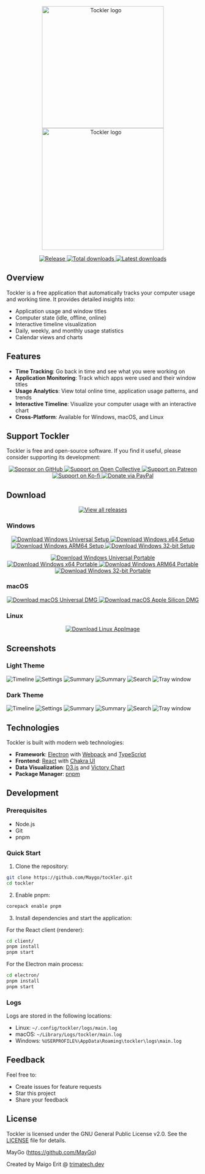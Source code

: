 <p align="center">
  <a href="https://tockler.io/#gh-light-mode-only">
    <img src="https://github.com/MayGo/tockler/raw/master/screenshots/tockler-logo-light.svg" width="318px" alt="Tockler logo" />
  </a>
  <a href="https://tockler.io/#gh-dark-mode-only">
    <img src="https://github.com/MayGo/tockler/raw/master/screenshots/tockler-logo-dark.svg" width="318px" alt="Tockler logo" />
  </a>
</p>

<p align="center">
  <a href="https://github.com/MayGo/tockler/releases/latest">
    <img src="https://img.shields.io/github/v/release/MayGo/tockler" alt="Release" />
  </a>
  <a href="https://github.com/MayGo/tockler/releases">
    <img src="https://img.shields.io/github/downloads/maygo/tockler/total" alt="Total downloads" />
  </a>
  <a href="https://github.com/MayGo/tockler/releases/latest">
    <img src="https://img.shields.io/github/downloads/maygo/tockler/latest/total" alt="Latest downloads" />
  </a>
</p>

## Overview

Tockler is a free application that automatically tracks your computer usage and working time. It provides detailed insights into:

-   Application usage and window titles
-   Computer state (idle, offline, online)
-   Interactive timeline visualization
-   Daily, weekly, and monthly usage statistics
-   Calendar views and charts

## Features

-   **Time Tracking**: Go back in time and see what you were working on
-   **Application Monitoring**: Track which apps were used and their window titles
-   **Usage Analytics**: View total online time, application usage patterns, and trends
-   **Interactive Timeline**: Visualize your computer usage with an interactive chart
-   **Cross-Platform**: Available for Windows, macOS, and Linux

## Support Tockler

Tockler is free and open-source software. If you find it useful, please consider supporting its development:

<p align="center">
  <a href="https://github.com/sponsors/maygo/">
    <img src="https://img.shields.io/github/sponsors/maygo?style=for-the-badge&logo=github&logoColor=white&color=ea4aaa" alt="Sponsor on GitHub" />
  </a>
  <a href="https://opencollective.com/tockler">
    <img src="https://img.shields.io/badge/Open%20Collective-Support-7FADF2?style=for-the-badge&logo=opencollective&logoColor=white" alt="Support on Open Collective" />
  </a>
  <a href="https://www.patreon.com/Tockler">
    <img src="https://img.shields.io/badge/Patreon-Support-F96854?style=for-the-badge&logo=patreon&logoColor=white" alt="Support on Patreon" />
  </a>
  <a href="https://ko-fi.com/maigoerit">
    <img src="https://img.shields.io/badge/Ko--fi-Support-FF5E5B?style=for-the-badge&logo=ko-fi&logoColor=white" alt="Support on Ko-fi" />
  </a>
  <a href="https://paypal.me/maigoerit">
    <img src="https://img.shields.io/badge/PayPal-Donate-00457C?style=for-the-badge&logo=paypal&logoColor=white" alt="Donate via PayPal" />
  </a>
</p>

## Download

<p align="center">
  <a href='https://github.com/MayGo/tockler/releases/latest'>
    <img src="https://img.shields.io/badge/All%20Versions-Release%20History-2ea44f?style=for-the-badge&logo=github&logoColor=white" alt="View all releases" />
  </a>
</p>

### Windows

<p align="center">
  <a href='https://github.com/MayGo/tockler/releases/latest'>
    <img src="https://img.shields.io/badge/Windows%20Universal%20Setup-Download-0078D6?style=for-the-badge&logo=windows&logoColor=white" alt="Download Windows Universal Setup" />
  </a>
  <a href='https://github.com/MayGo/tockler/releases/latest'>
    <img src="https://img.shields.io/badge/Windows%20x64%20Setup-Download-0078D6?style=for-the-badge&logo=windows&logoColor=white" alt="Download Windows x64 Setup" />
  </a>
  <a href='https://github.com/MayGo/tockler/releases/latest'>
    <img src="https://img.shields.io/badge/Windows%20ARM64%20Setup-Download-0078D6?style=for-the-badge&logo=windows&logoColor=white" alt="Download Windows ARM64 Setup" />
  </a>
  <a href='https://github.com/MayGo/tockler/releases/latest'>
    <img src="https://img.shields.io/badge/Windows%2032--bit%20Setup-Download-0078D6?style=for-the-badge&logo=windows&logoColor=white" alt="Download Windows 32-bit Setup" />
  </a>
</p>
<p align="center">
  <a href='https://github.com/MayGo/tockler/releases/latest'>
    <img src="https://img.shields.io/badge/Windows%20Universal%20Portable-Download-0078D6?style=for-the-badge&logo=windows&logoColor=white" alt="Download Windows Universal Portable" />
  </a>
  <a href='https://github.com/MayGo/tockler/releases/latest'>
    <img src="https://img.shields.io/badge/Windows%20x64%20Portable-Download-0078D6?style=for-the-badge&logo=windows&logoColor=white" alt="Download Windows x64 Portable" />
  </a>
  <a href='https://github.com/MayGo/tockler/releases/latest'>
    <img src="https://img.shields.io/badge/Windows%20ARM64%20Portable-Download-0078D6?style=for-the-badge&logo=windows&logoColor=white" alt="Download Windows ARM64 Portable" />
  </a>
  <a href='https://github.com/MayGo/tockler/releases/latest'>
    <img src="https://img.shields.io/badge/Windows%2032--bit%20Portable-Download-0078D6?style=for-the-badge&logo=windows&logoColor=white" alt="Download Windows 32-bit Portable" />
  </a>
</p>

### macOS

<p align="center">
  <a href='https://github.com/MayGo/tockler/releases/latest'>
    <img src="https://img.shields.io/badge/macOS%20Universal%20(DMG)-Download-999999?style=for-the-badge&logo=apple&logoColor=white" alt="Download macOS Universal DMG" />
  </a>
  <a href='https://github.com/MayGo/tockler/releases/latest'>
    <img src="https://img.shields.io/badge/macOS%20Apple%20Silicon%20(DMG)-Download-999999?style=for-the-badge&logo=apple&logoColor=white" alt="Download macOS Apple Silicon DMG" />
  </a>
</p>

### Linux

<p align="center">
  <a href='https://github.com/MayGo/tockler/releases/latest'>
    <img src="https://img.shields.io/badge/Linux%20AppImage-Download-FCC624?style=for-the-badge&logo=linux&logoColor=black" alt="Download Linux AppImage" />
  </a>
</p>

## Screenshots

### Light Theme

![Timeline](https://github.com/MayGo/tockler/raw/master/screenshots/light/tockler-timeline.png 'Timeline')
![Settings](https://github.com/MayGo/tockler/raw/master/screenshots/light/tockler-settings.png 'Settings')
![Summary](https://github.com/MayGo/tockler/raw/master/screenshots/light/tockler-summary-calendar.png 'Summary')
![Summary](https://github.com/MayGo/tockler/raw/master/screenshots/light/tockler-summary-chart.png 'Summary')
![Search](https://github.com/MayGo/tockler/raw/master/screenshots/light/tockler-search.png 'Search')
![Tray window](https://github.com/MayGo/tockler/raw/master/screenshots/light/tockler-tray.png 'Tray window')

### Dark Theme

![Timeline](https://github.com/MayGo/tockler/raw/master/screenshots/dark/tockler-timeline.png 'Timeline')
![Settings](https://github.com/MayGo/tockler/raw/master/screenshots/dark/tockler-settings.png 'Settings')
![Summary](https://github.com/MayGo/tockler/raw/master/screenshots/dark/tockler-summary-calendar.png 'Summary')
![Summary](https://github.com/MayGo/tockler/raw/master/screenshots/dark/tockler-summary-chart.png 'Summary')
![Search](https://github.com/MayGo/tockler/raw/master/screenshots/dark/tockler-search.png 'Search')
![Tray window](https://github.com/MayGo/tockler/raw/master/screenshots/dark/tockler-tray.png 'Tray window')

## Technologies

Tockler is built with modern web technologies:

-   **Framework**: [Electron](https://electron.atom.io/) with [Webpack](https://webpack.github.io/) and [TypeScript](https://www.typescriptlang.org/)
-   **Frontend**: [React](https://reactjs.org/) with [Chakra UI](https://chakra-ui.com/)
-   **Data Visualization**: [D3.js](https://d3js.org/) and [Victory Chart](http://formidable.com/open-source/victory/docs/victory-chart/)
-   **Package Manager**: [pnpm](https://pnpm.io/)

## Development

### Prerequisites

-   Node.js
-   Git
-   pnpm

### Quick Start

1. Clone the repository:

```bash
git clone https://github.com/Maygo/tockler.git
cd tockler
```

2. Enable pnpm:

```bash
corepack enable pnpm
```

3. Install dependencies and start the application:

For the React client (renderer):

```bash
cd client/
pnpm install
pnpm start
```

For the Electron main process:

```bash
cd electron/
pnpm install
pnpm start
```

### Logs

Logs are stored in the following locations:

-   Linux: `~/.config/tockler/logs/main.log`
-   macOS: `~/Library/Logs/tockler/main.log`
-   Windows: `%USERPROFILE%\AppData\Roaming\tockler\logs\main.log`

## Feedback

Feel free to:

-   Create issues for feature requests
-   Star this project
-   Share your feedback

## License

Tockler is licensed under the GNU General Public License v2.0. See the [LICENSE](LICENSE) file for details.

MayGo (https://github.com/MayGo)

Created by Maigo Erit @ <a href="https://trimatech.dev" target="_blank">trimatech.dev</a>
